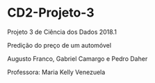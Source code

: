 # CD2-Projeto-3

Projeto 3 de Ciência dos Dados 2018.1

Predição do preço de um automóvel

Augusto Franco, Gabriel Camargo e Pedro Daher

Professora: Maria Kelly Venezuela
